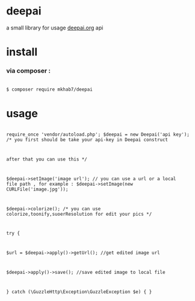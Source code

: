 <h1>deepai</h1>

a small library for usage [deepai.org](http://deepai.org) api

<h1>install</h1>
<h3>via composer :</h3>
<br>
<code>$ composer require mkhab7/deepai</code>
<h1>usage</h1>
<pre>
<code>
<?php
use Solid\Deepai\Deepai;

require_once 'vendor/autoload.php';
$deepai = new Deepai('api key');
/*
you first should be take your api-key in Deepai construct 

after that you can use this
*/

$deepai->setImage('image url'); 
// you can use a url or a local file path , for example : $deepai->setImage(new CURLFile('image.jpg'));


$deepai->colorize();
/*
you can use  colorize,toonify,suoerResolution for edit your pics 
*/

try {

   $url = $deepai->apply()->getUrl();
   //get edited image url
   
   $deepai->apply()->save();
   //save edited image to local file
   
} catch (\GuzzleHttp\Exception\GuzzleException $e) {
}

</code>

</pre>
